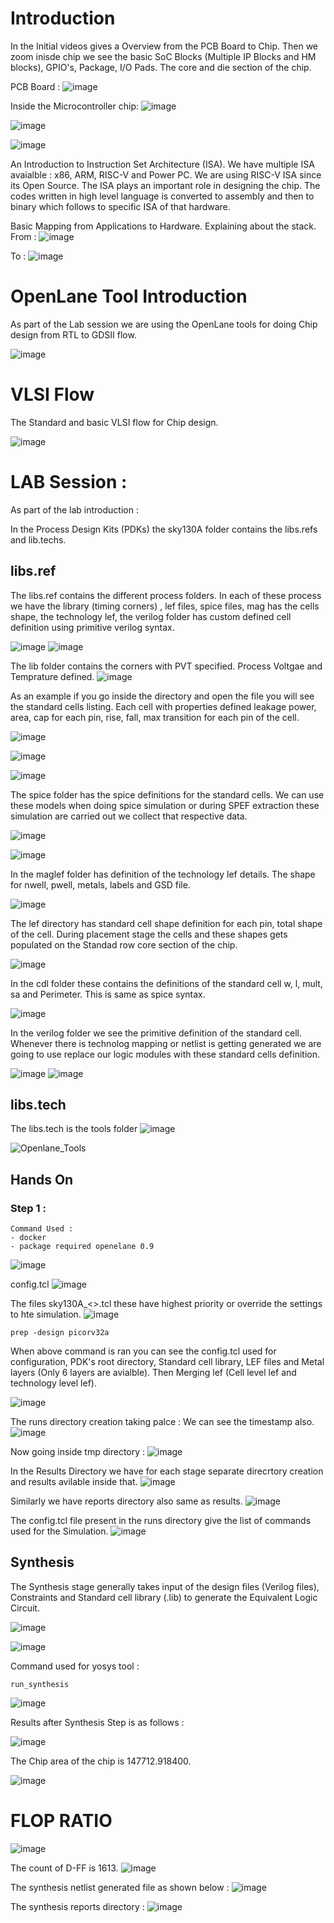 # Introduction
In the Initial videos gives a Overview from the PCB Board to Chip. Then we zoom inisde chip we see the basic SoC Blocks (Multiple IP Blocks and HM blocks), GPIO's, Package, I/O Pads. The core and die section of the chip. 

PCB Board : 
![image](https://github.com/user-attachments/assets/8a993c2a-8282-4995-8df2-0095c55130a4)

Inside the Microcontroller chip:
![image](https://github.com/user-attachments/assets/dc0e0cfa-4d6f-4003-a3fe-b243c8cc2c32)

![image](https://github.com/user-attachments/assets/c28de1c5-ebc4-4c4d-81bf-307c8b3e9c01)

![image](https://github.com/user-attachments/assets/1b4c7c29-71ca-4864-ab74-c59dfad12b75)

An Introduction to Instruction Set Architecture (ISA). We have multiple ISA avaialble : x86, ARM, RISC-V and Power PC. We are using RISC-V ISA since its Open Source. The ISA plays an important role in designing the chip. The codes written in high level language is converted to assembly and then to binary which follows to specific ISA of that hardware.

Basic Mapping from Applications to Hardware. Explaining about the stack. 
From : 
![image](https://github.com/user-attachments/assets/5c39b432-4b7f-4b75-a7d2-c2b0b32f4763)

To :
![image](https://github.com/user-attachments/assets/6bb18f37-0f21-4cea-8bac-afdfd08741f8)

# OpenLane Tool Introduction
As part of the Lab session we are using the OpenLane tools for doing Chip design from RTL to GDSII flow. 
 
![image](https://github.com/user-attachments/assets/721afbca-51f4-4e04-97c4-636b4fa2e463)

# VLSI Flow 
The Standard and basic VLSI flow for Chip design.

![image](https://github.com/user-attachments/assets/c36058e1-37bc-4bbb-865d-7d3f98f3dc67)


# LAB Session :

As part of the lab introduction : 

In the Process Design Kits (PDKs) the sky130A folder contains the libs.refs and lib.techs.

## libs.ref
The libs.ref contains the different process folders. In each of these process we have the library (timing corners) , lef files, spice files, mag has the cells shape, the technology lef, the verilog folder has custom defined cell definition using primitive verilog syntax. 

![image](https://github.com/user-attachments/assets/b5198ae1-22b7-4485-b9fd-968a70851651)
![image](https://github.com/user-attachments/assets/2746b90e-6843-44f7-be7b-fc1b2b71f547)

The lib folder contains the corners with PVT specified. Process Voltgae and Temprature defined. 
![image](https://github.com/user-attachments/assets/6b516238-9730-48d4-9365-89bbfdf0590c)

As an example if you go inside the directory and open the file you will see the standard cells listing. Each cell with properties defined leakage power, area, cap for each pin, rise, fall, max transition for each pin of the cell.

![image](https://github.com/user-attachments/assets/383434b5-eb07-43b5-b63e-264d42d58f4d)

![image](https://github.com/user-attachments/assets/ac36074c-4ac7-443c-a3ce-026ba0ce8c55)

![image](https://github.com/user-attachments/assets/98ddae50-bb5b-466a-adba-5ca68390c474)

The spice folder has the spice definitions for the standard cells. We can use these models when doing spice simulation or during SPEF extraction these simulation are carried out we collect that respective data.

![image](https://github.com/user-attachments/assets/976d6b96-318d-40d4-8ebf-ec1b2ae10ba7)

![image](https://github.com/user-attachments/assets/2f512f3f-6f44-47d8-b629-98d85a94888a)

In the maglef folder has definition of the technology lef details. The shape for nwell, pwell, metals, labels and GSD file.

![image](https://github.com/user-attachments/assets/84d67c13-227b-4313-9ce7-722ae8dd81b7)

The lef directory has standard cell shape definition for each pin, total shape of the cell. During placement stage the cells and these shapes gets populated on the Standad row core section of the chip. 

![image](https://github.com/user-attachments/assets/97762480-af30-48fd-af3c-e0c8d581cba7)

In the cdl folder these contains the definitions of the standard cell w, l, mult, sa and Perimeter. This is same as spice syntax.

![image](https://github.com/user-attachments/assets/3ca46585-1307-4796-a757-cb2f0aae0881)

In the verilog folder we see the primitive definition of the standard cell. Whenever there is technolog mapping or netlist is getting generated we are going to use replace our logic modules with these standard cells definition. 

![image](https://github.com/user-attachments/assets/513fbd47-510d-4340-9717-5f2fae3bd869)
![image](https://github.com/user-attachments/assets/e4928df4-f979-4c52-863e-55fa6dbc14a4)

## libs.tech

The libs.tech is the tools folder
![image](https://github.com/user-attachments/assets/c8924444-b4a1-42e7-9404-9af0d81858d2)

![Openlane_Tools](https://github.com/user-attachments/assets/31e8e2a7-e907-452f-969c-e37a21a54ed7)

## Hands On

### Step 1 : 

```
Command Used :
- docker
- package required openelane 0.9
```

![image](https://github.com/user-attachments/assets/455f068b-f0eb-4c30-9bcd-0acd290d60c5)



config.tcl
![image](https://github.com/user-attachments/assets/60f54bd9-72d0-47db-8897-f02103cbf3d8)

The files sky130A_<>.tcl these have highest priority or override the settings to hte simulation. 
![image](https://github.com/user-attachments/assets/3c5ff9e4-ae46-4877-8a9b-abfe1be59396)

```
prep -design picorv32a
```
When above command is ran you can see the config.tcl used for configuration, PDK's root directory, Standard cell library, LEF files and Metal layers (Only 6 layers are avialble). Then Merging lef (Cell level lef and technology level lef). 

![image](https://github.com/user-attachments/assets/48f57d8a-92d7-47a5-a5d2-8e0b4b59579b)

The runs directory creation taking palce : We can see the timestamp also. 
![image](https://github.com/user-attachments/assets/ad7c2b95-ee30-4aca-9926-b1e68230de87)

Now going inside tmp directory : 
![image](https://github.com/user-attachments/assets/ca7c1984-6c26-4e60-b549-ce81db3ba1b8)

In the Results Directory we have for each stage separate direcrtory creation and results avilable inside that. 
![image](https://github.com/user-attachments/assets/cb8469af-f6d7-4f5d-8722-58255f5bfbbc)

Similarly we have reports directory also same as results.
![image](https://github.com/user-attachments/assets/dc04e639-ccaf-4a9c-b657-7106c039c313)

The config.tcl file present in the runs directory give the list of commands used for the Simulation. 
![image](https://github.com/user-attachments/assets/94e71dc3-efbc-45f4-948c-623d4060d562)

## Synthesis 

The Synthesis stage generally takes input of the design files (Verilog files), Constraints and Standard cell library (.lib) to generate the Equivalent Logic Circuit. 

![image](https://github.com/user-attachments/assets/60efdfa2-217d-44af-a4fd-abf3c2521057)

![image](https://github.com/user-attachments/assets/44ef1fad-70ad-4b77-9fdd-cf5e9974817d)

Command used for yosys tool : 
```
run_synthesis
```

![image](https://github.com/user-attachments/assets/4ac7a7c9-adfe-4a32-86d8-2ac2942f3d3d)

Results after Synthesis Step is as follows : 

![image](https://github.com/user-attachments/assets/a20b93e3-89b5-46ef-9dda-94c028d4904e)

The Chip area of the chip is 147712.918400.

![image](https://github.com/user-attachments/assets/303b1512-21c4-43f4-a2e5-2d638bd0171a)


# FLOP RATIO

![image](https://github.com/user-attachments/assets/d3a9dff9-4733-4f4d-8ec3-e523f1aa8af9)

The count of D-FF is 1613. 
![image](https://github.com/user-attachments/assets/f7436662-5992-4a4b-88c4-1182a6e88827)

The synthesis netlist generated file as shown below : 
![image](https://github.com/user-attachments/assets/f703d861-0859-4e9d-a6e3-f70464be50d7)

The synthesis reports directory : 
![image](https://github.com/user-attachments/assets/eec868f0-a68a-4a4b-bbbf-8586c8b27599)











